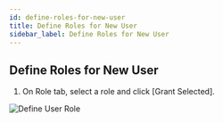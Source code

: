 ```yaml
---
id: define-roles-for-new-user
title: Define Roles for New User
sidebar_label: Define Roles for New User
---
```


## Define Roles for New User

1. On Role tab, select a role and click [Grant Selected].

![Define User Role](https://s3.ap-northeast-2.amazonaws.com/sqlgate-manual-content/95650815CE79BF653CE3198BF12C2C86.jpg)
